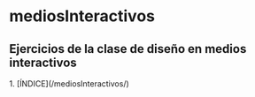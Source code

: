 # mediosInteractivos
<h2>  Ejercicios de la clase de diseño en medios interactivos </h2>
1. [ÍNDICE](/mediosInteractivos/)
